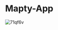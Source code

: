 # Mapty-App
![71qf6v](https://user-images.githubusercontent.com/103333665/203327593-fa8fe913-6c5f-40fd-b371-b33d39ff7481.gif)
